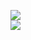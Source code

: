 [![](https://img.shields.io/badge/Made%20With-Github%20Spray-lightgrey.svg?style=for-the-badge&logo=github)](https://github.com/Annihil/github-spray#15001)  
[![](https://i.imgur.com/2DrTn0Z.gif)](https://github.com/Annihil/github-spray)